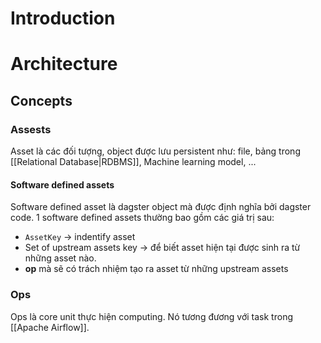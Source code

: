 ---
---

# Introduction

# Architecture

## Concepts
### Assests

Asset là các đối tượng, object được lưu persistent như: file, bảng trong [[Relational Database|RDBMS]], Machine learning model, ...

#### Software defined assets

Software defined asset là dagster object mà được định nghĩa bởi dagster code. 1 software defined assets thường bao gồm các giá trị sau:
- `AssetKey` -> indentify asset
- Set of upstream assets key -> để biết asset hiện tại được sinh ra từ những asset nào.
- __op__ mà sẽ có trách nhiệm tạo ra asset từ những upstream assets

### Ops
Ops là core unit thực hiện computing. Nó tương đương với task trong [[Apache Airflow]].